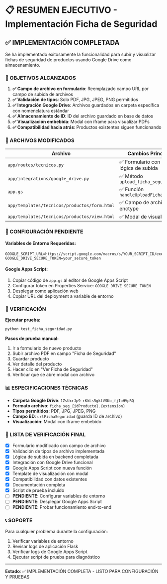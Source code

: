 # 📋 RESUMEN EJECUTIVO - Implementación Ficha de Seguridad

## ✅ IMPLEMENTACIÓN COMPLETADA

Se ha implementado exitosamente la funcionalidad para subir y visualizar fichas de seguridad de productos usando Google Drive como almacenamiento.

### 🎯 OBJETIVOS ALCANZADOS

1. **✅ Campo de archivo en formulario**: Reemplazado campo URL por campo de subida de archivos
2. **✅ Validación de tipos**: Solo PDF, JPG, JPEG, PNG permitidos
3. **✅ Integración Google Drive**: Archivos guardados en carpeta específica con nomenclatura estándar
4. **✅ Almacenamiento de ID**: ID del archivo guardado en base de datos
5. **✅ Visualización embebida**: Modal con iframe para visualizar PDFs
6. **✅ Compatibilidad hacia atrás**: Productos existentes siguen funcionando

### 📁 ARCHIVOS MODIFICADOS

| Archivo | Cambios Principales |
|---------|-------------------|
| `app/routes/tecnicos.py` | ✅ Formulario con FileField, lógica de subida |
| `app/integrations/google_drive.py` | ✅ Método `upload_ficha_seguridad` |
| `app.gs` | ✅ Función `handleUploadFichaSeguridad` |
| `app/templates/tecnicos/productos/form.html` | ✅ Campo de archivo con enctype |
| `app/templates/tecnicos/productos/view.html` | ✅ Modal de visualización |

### 🔧 CONFIGURACIÓN PENDIENTE

#### Variables de Entorno Requeridas:
```env
GOOGLE_SCRIPT_URL=https://script.google.com/macros/s/YOUR_SCRIPT_ID/exec
GOOGLE_DRIVE_SECURE_TOKEN=your_secure_token
```

#### Google Apps Script:
1. Copiar código de `app.gs` al editor de Google Apps Script
2. Configurar token en Properties Service: `GOOGLE_DRIVE_SECURE_TOKEN`
3. Desplegar como aplicación web
4. Copiar URL del deployment a variable de entorno

### 🧪 VERIFICACIÓN

**Ejecutar prueba:**
```bash
python test_ficha_seguridad.py
```

**Pasos de prueba manual:**
1. Ir a formulario de nuevo producto
2. Subir archivo PDF en campo "Ficha de Seguridad"
3. Guardar producto
4. Ver detalle del producto
5. Hacer clic en "Ver Ficha de Seguridad"
6. Verificar que se abre modal con archivo

### 📊 ESPECIFICACIONES TÉCNICAS

- **Carpeta Google Drive**: `1ZsUxrJp9-rKkLs5gklVSKo_fjIoHVpRQ`
- **Formato archivo**: `ficha_seg_{idProducto}.{extension}`
- **Tipos permitidos**: PDF, JPG, JPEG, PNG
- **Campo BD**: `urlFichaSeguridad` (guarda ID de archivo)
- **Visualización**: Modal con iframe embebido

### 🚀 LISTA DE VERIFICACIÓN FINAL

- [x] Formulario modificado con campo de archivo
- [x] Validación de tipos de archivo implementada
- [x] Lógica de subida en backend completada
- [x] Integración con Google Drive funcional
- [x] Google Apps Script con nueva función
- [x] Template de visualización con modal
- [x] Compatibilidad con datos existentes
- [x] Documentación completa
- [x] Script de prueba incluido
- [ ] **PENDIENTE**: Configurar variables de entorno
- [ ] **PENDIENTE**: Desplegar Google Apps Script
- [ ] **PENDIENTE**: Probar funcionamiento end-to-end

### 📞 SOPORTE

Para cualquier problema durante la configuración:
1. Verificar variables de entorno
2. Revisar logs de aplicación Flask
3. Verificar logs de Google Apps Script
4. Ejecutar script de prueba para diagnóstico

---

**Estado**: ✅ IMPLEMENTACIÓN COMPLETA - LISTO PARA CONFIGURACIÓN Y PRUEBAS
